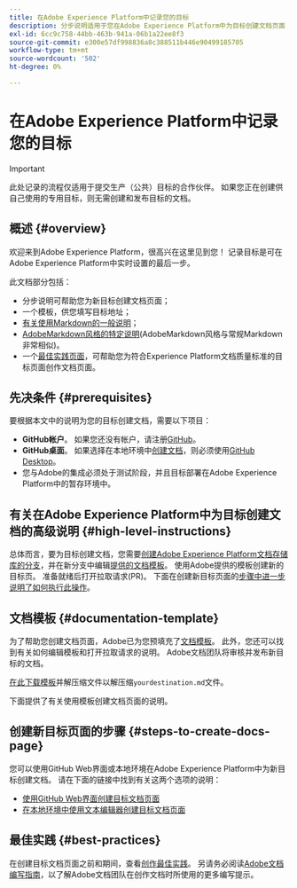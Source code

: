 ```yaml
---
title: 在Adobe Experience Platform中记录您的目标
description: 分步说明适用于您在Adobe Experience Platform中为目标创建文档页面
exl-id: 6cc9c758-44bb-463b-941a-06b1a22ee8f3
source-git-commit: e300e57df998836a8c388511b446e90499185705
workflow-type: tm+mt
source-wordcount: '502'
ht-degree: 0%

---
```


# 在Adobe Experience Platform中记录您的目标

>[!IMPORTANT]
>
>此处记录的流程仅适用于提交生产（公共）目标的合作伙伴。 如果您正在创建供自己使用的专用目标，则无需创建和发布目标的文档。

## 概述 {#overview}

欢迎来到Adobe Experience Platform，很高兴在这里见到您！
记录目标是可在Adobe Experience Platform中实时设置的最后一步。

此文档部分包括：

* 分步说明可帮助您为新目标创建文档页面；
* 一个模板，供您填写目标地址；
* [有关使用Markdown的一般说明](https://experienceleague.adobe.com/docs/contributor/contributor-guide/writing-essentials/markdown.html?lang=zh-Hans)；
* [AdobeMarkdown风格的特定说明](https://experienceleague.adobe.com/docs/contributor/contributor-guide/writing-essentials/markdown.html?lang=zh-Hans#custom-markdown-extensions)(AdobeMarkdown风格与常规Markdown非常相似)。
* 一个[最佳实践页面](./authoring-best-practices.md)，可帮助您为符合Experience Platform文档质量标准的目标页面创作文档页面。

## 先决条件 {#prerequisites}

要根据本文中的说明为您的目标创建文档，需要以下项目：

* **GitHub帐户**。 如果您还没有帐户，请注册[GitHub](https://github.com/)。
* **GitHub桌面**。 如果选择在本地环境中[创建文档](./work-in-local-environment.md)，则必须使用[GitHub Desktop](https://desktop.github.com/)。
* 您与Adobe的集成必须处于测试阶段，并且目标部署在Adobe Experience Platform中的暂存环境中。

## 有关在Adobe Experience Platform中为目标创建文档的高级说明 {#high-level-instructions}

总体而言，要为目标创建文档，您需要[创建Adobe Experience Platform文档存储库的分支](https://experienceleague.adobe.com/docs/contributor/contributor-guide/setup/local-repo.html?lang=zh-Hans#fork-the-repository)，并在新分支中编辑[提供的文档模板](./self-service-template.md)。 使用Adobe提供的模板创建新的目标页。 准备就绪后打开拉取请求(PR)。 下面在创建新目标页面的[步骤中进一步说明了如何执行此操作](./documentation-instructions.md#steps-to-create-docs-page)。

<!--

* In the table of contents (TOC.md) `/help/rtcdp/TOC.md`, add a link to your new destination page. Place it within the category where your destination resides in the Adobe Experience Platform user interface (for example: mobile, social, advertising). 
* In the overview page for the respective category, add a link to your new destination page. For example, for cloud storage destinations, you would add a link to [this page](https://docs.adobe.com/content/help/zh-Hans/experience-platform/rtcdp/destinations/destinations-cat/cloud-storage/cloud-storage-destinations.html). 

-->

## 文档模板 {#documentation-template}

为了帮助您创建文档页面，Adobe已为您预填充了[文档模板](./self-service-template.md)。 此外，您还可以找到有关如何编辑模板和打开拉取请求的说明。 Adobe文档团队将审核并发布新目标的文档。

[在此下载模板](../assets/docs-framework/yourdestination-template.zip)并解压缩文件以解压缩`yourdestination.md`文件。

下面提供了有关使用模板创建文档页面的说明。

## 创建新目标页面的步骤 {#steps-to-create-docs-page}

您可以使用GitHub Web界面或本地环境在Adobe Experience Platform中为新目标创建文档。 请在下面的链接中找到有关这两个选项的说明：

* [使用GitHub Web界面创建目标文档页面](./use-github-interface-to-create-documentation.md)
* [在本地环境中使用文本编辑器创建目标文档页面](./work-in-local-environment.md)

## 最佳实践 {#best-practices}

在创建目标文档页面之前和期间，查看[创作最佳实践](/help/destinations/destination-sdk/docs-framework/authoring-best-practices.md)。 另请务必阅读[Adobe文档编写指南](https://experienceleague.adobe.com/docs/contributor/contributor-guide/writing-essentials/general-writing-guidance.html?lang=zh-Hans)，以了解Adobe文档团队在创作文档时所使用的更多编写提示。